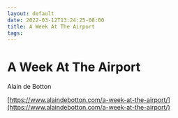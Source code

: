 ```yaml
---
layout: default
date: 2022-03-12T13:24:25-08:00
title: A Week At The Airport
tags: 
---
```


# A Week At The Airport

Alain de Botton

[https://www.alaindebotton.com/a-week-at-the-airport/](https://www.alaindebotton.com/a-week-at-the-airport/)